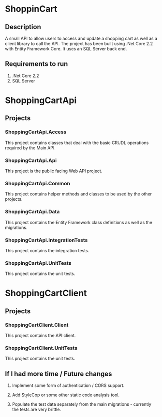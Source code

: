 # ShoppinCart

## Description
A small API to allow users to access and update a shopping cart as well as a client library to call the API. The project has been built using .Net Core 2.2 with Entity Framework Core. It uses an SQL Server back end.

## Requirements to run

1) .Net Core 2.2
2) SQL Server

# ShoppingCartApi

## Projects

### ShoppingCartApi.Access

This project contains classes that deal with the basic CRUDL operations required by the Main API.

### ShoppingCartApi.Api

This project is the public facing Web API project.

### ShoppingCartApi.Common

This project contains helper methods and classes to be used by the other projects.

### ShoppingCartApi.Data

This project contains the Entity Framework class definitions as well as the migrations.

### ShoppingCartApi.IntegrationTests

This project contains the integration tests.

### ShoppingCartApi.UnitTests

This project contains the unit tests.

# ShoppingCartClient

## Projects

### ShoppingCartClient.Client

This project contains the API client.

### ShoppingCartClient.UnitTests

This project contains the unit tests.

## If I had more time / Future changes

1) Implement some form of authentication / CORS support.

2) Add StyleCop or some other static code analysis tool.

3) Populate the test data separately from the main migrations - currently the tests are very brittle.

